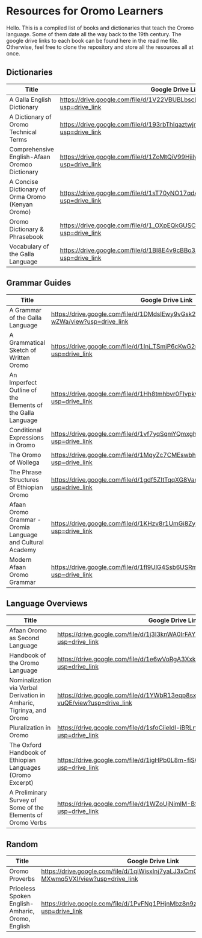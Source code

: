 # Resources for Oromo Learners

Hello. This is a compiled list of books and dictionaries that teach the Oromo language. Some of them date all the way back to the 19th century. The google drive links to each book can be found here in the read me file. Otherwise, feel free to clone the repository and store all the resources all at once.

## Dictionaries

| Title | Google Drive Link |
| --- | --- |
| A Galla English Dictionary | https://drive.google.com/file/d/1V22VBUBLbscLK3K2RmBfiNlGnXAjoGUs/view?usp=drive_link |
| A Dictionary of Oromo Technical Terms | https://drive.google.com/file/d/193rbThIqaztwjmzcmkx-dnZpZAb1uajd/view?usp=drive_link |
| Comprehensive English-Afaan Oromoo Dictionary | https://drive.google.com/file/d/1ZoMtQiV99HjiIydQ95wwTRXz4Cd6dao7/view?usp=drive_link |
| A Concise Dictionary of Orma Oromo (Kenyan Oromo) | https://drive.google.com/file/d/1sT70yNO17qdAM5lOxqW6U3uIAkAQ7_9C/view?usp=drive_link |
| Oromo Dictionary & Phrasebook | https://drive.google.com/file/d/1_OXpEQkGUSCFcgW4rwzGyXi3wyfcGrYA/view?usp=drive_link |
| Vocabulary of the Galla Language | https://drive.google.com/file/d/1BI8E4v9cBBo3aaHFdMFPlklkzwtviqR8/view?usp=drive_link |

## Grammar Guides

| Title | Google Drive Link |
| --- | --- |
| A Grammar of the Galla Language | https://drive.google.com/file/d/1DMdsIEwy9vGsk2OGcMI26XUxLT8-wZWa/view?usp=drive_link |
| A Grammatical Sketch of Written Oromo | https://drive.google.com/file/d/1Inj_TSmjP6cKwG2uk2YXc8va5XV_e2KF/view?usp=drive_link |
| An Imperfect Outline of the Elements of the Galla Language | https://drive.google.com/file/d/1Hh8tmhbvr0FIypkwC5S8R6YUcJA2rvca/view?usp=drive_link |
| Conditional Expressions in Oromo | https://drive.google.com/file/d/1vf7yqSqmYQmxghfuKyUXs5NaS7TNyNyy/view?usp=drive_link |
| The Oromo of Wollega | https://drive.google.com/file/d/1MqyZc7CMEswbhe7sLNlrDJ29N_G7hur6/view?usp=drive_link |
| The Phrase Structures of Ethiopian Oromo | https://drive.google.com/file/d/1gdf5ZItTqqXG8VamCBJUuzhT-TwZ_Z99/view?usp=drive_link |
| Afaan Oromo Grammar - Oromia Language and Cultural Academy | https://drive.google.com/file/d/1KHzv8r1UmGi8ZyPwpYxtgiU2ukfXXbgm/view?usp=drive_link |
| Modern Afaan Oromo Grammar | https://drive.google.com/file/d/1fl9UlG4Ssb6USRmxp1A181QPgom493Xt/view?usp=drive_link |

## Language Overviews

| Title | Google Drive Link |
| --- | --- |
| Afaan Oromo as Second Language | https://drive.google.com/file/d/1j3I3knWA0IrFAYz1s81qqLtk4RruzKot/view?usp=drive_link |
| Handbook of the Oromo Language | https://drive.google.com/file/d/1e6wVoRgA3XxkmvCNsPnym07nAgb2ohqu/view?usp=drive_link |
| Nominalization via Verbal Derivation in Amharic, Tigrinya, and Oromo | https://drive.google.com/file/d/1YWbR13eqp8sxQM1Wu_3gAQRt_2O-vuQE/view?usp=drive_link |
| Pluralization in Oromo | https://drive.google.com/file/d/1sfoCiieIdl-iBRLrfI7LObt6Q0ZkiMUS/view?usp=drive_link |
| The Oxford Handbook of Ethiopian Languages (Oromo Excerpt) | https://drive.google.com/file/d/1igHPb0L8m-fiS6hxrfV-BmXsXJqzrZei/view?usp=drive_link |
| A Preliminary Survey of Some of the Elements of Oromo Verbs | https://drive.google.com/file/d/1WZoUjNimlM-BStFfgrucBZE2IorxyEnm/view?usp=drive_link |

## Random

| Title | Google Drive Link |
| --- | --- |
| Oromo Proverbs | https://drive.google.com/file/d/1qiWisxInj7yaLJ3xCmCW_2-MXwmq5VXI/view?usp=drive_link |
| Priceless Spoken English-Amharic, Oromo, English | https://drive.google.com/file/d/1PvFNg1PHjnMbz8n9zhFu7YSbfRKa7cli/view?usp=drive_link |
